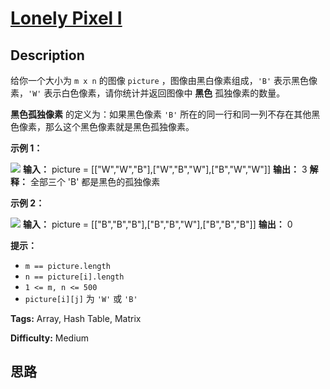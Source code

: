 # [Lonely Pixel I][title]

## Description

给你一个大小为 `m x n` 的图像 `picture` ，图像由黑白像素组成，`'B'` 表示黑色像素，`'W'` 表示白色像素，请你统计并返回图像中
**黑色** 孤独像素的数量。

**黑色孤独像素** 的定义为：如果黑色像素 `'B'` 所在的同一行和同一列不存在其他黑色像素，那么这个黑色像素就是黑色孤独像素。



**示例 1：**

![](https://assets.leetcode.com/uploads/2020/11/11/pixel1.jpg)
            **输入：** picture = [["W","W","B"],["W","B","W"],["B","W","W"]]    **输出：** 3    **解释：** 全部三个 'B' 都是黑色的孤独像素    

**示例 2：**

![](https://assets.leetcode.com/uploads/2020/11/11/pixel2.jpg)
            **输入：** picture = [["B","B","B"],["B","B","W"],["B","B","B"]]    **输出：** 0    



**提示：**

  * `m == picture.length`
  * `n == picture[i].length`
  * `1 <= m, n <= 500`
  * `picture[i][j]` 为 `'W'` 或 `'B'`


**Tags:** Array, Hash Table, Matrix

**Difficulty:** Medium

## 思路

[title]: https://leetcode-cn.com/problems/lonely-pixel-i

